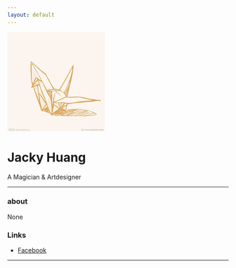 ```yaml
---
layout: default
---
```


![avatar](origami.jpg)

# Jacky Huang

A Magician & Artdesigner

- - -

### about

None 

### Links

 * [Facebook](http://www.facebook.com/origamagic)

- - -
